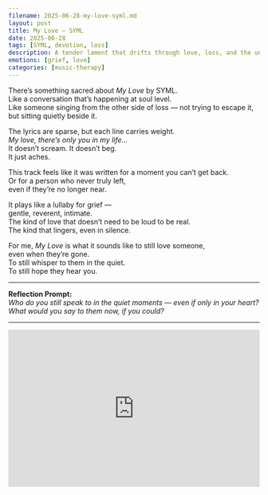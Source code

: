 ```yaml
---
filename: 2025-06-28-my-love-syml.md
layout: post
title: My Love – SYML
date: 2025-06-28
tags: [SYML, devotion, loss]
description: A tender lament that drifts through love, loss, and the unspoken promises we carry — *My Love* feels like a whispered prayer to someone we can’t let go of.
emotions: [grief, love]
categories: [music-therapy]
---
```


There’s something sacred about *My Love* by SYML.  
Like a conversation that’s happening at soul level.  
Like someone singing from the other side of loss — not trying to escape it, but sitting quietly beside it.

The lyrics are sparse, but each line carries weight.  
*My love, there’s only you in my life…*  
It doesn’t scream. It doesn’t beg.  
It just aches.

This track feels like it was written for a moment you can’t get back.  
Or for a person who never truly left,  
even if they’re no longer near.

It plays like a lullaby for grief —  
gentle, reverent, intimate.  
The kind of love that doesn’t need to be loud to be real.  
The kind that lingers, even in silence.

For me, *My Love* is what it sounds like to still love someone,  
even when they’re gone.  
To still whisper to them in the quiet.  
To still hope they hear you.

---

**Reflection Prompt:**  
*Who do you still speak to in the quiet moments — even if only in your heart? What would you say to them now, if you could?*

---

<iframe width="100%" height="315" src="https://www.youtube.com/embed/ZHvE0jbZ2bA" title="SYML - My Love (Lyric Video)" frameborder="0" allowfullscreen></iframe>
